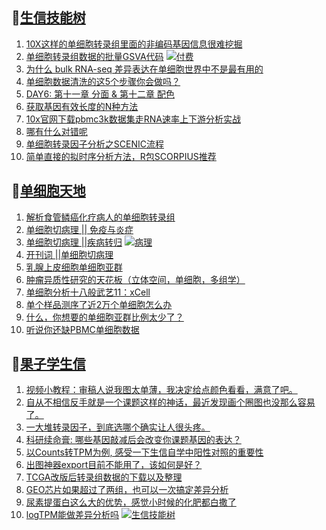 ## 📝[生信技能树](https://github.com/ixxmu/mp_duty/issues?q=label%3A%E7%94%9F%E4%BF%A1%E6%8A%80%E8%83%BD%E6%A0%91+is%3Aclosed)
<!-- 1issueTable -->

1. [10X这样的单细胞转录组里面的非编码基因信息很难挖掘](https://github.com/ixxmu/mp_duty/issues/2257) 
2. [单细胞转录组数据的批量GSVA代码](https://github.com/ixxmu/mp_duty/issues/2256) [![付费](https://img.shields.io/github/labels/ixxmu/mp_duty/付费)](https://github.com/ixxmu/mp_duty/labels/付费)
3. [为什么 bulk RNA-seq 差异表达在单细胞世界中不是最有用的](https://github.com/ixxmu/mp_duty/issues/2251) 
4. [单细胞数据清洗的这5个步骤你会做吗？](https://github.com/ixxmu/mp_duty/issues/2250) 
5. [DAY6: 第十一章 分面 & 第十二章 配色](https://github.com/ixxmu/mp_duty/issues/2242) 
6. [获取基因有效长度的N种方法](https://github.com/ixxmu/mp_duty/issues/2235) 
7. [10x官网下载pbmc3k数据集走RNA速率上下游分析实战](https://github.com/ixxmu/mp_duty/issues/2230) 
8. [哪有什么对错呢](https://github.com/ixxmu/mp_duty/issues/2227) 
9. [单细胞转录因子分析之SCENIC流程](https://github.com/ixxmu/mp_duty/issues/2224) 
10. [简单直接的拟时序分析方法，R包SCORPIUS推荐](https://github.com/ixxmu/mp_duty/issues/2221) 
<!-- 1issueTable -->
## 📝[单细胞天地](https://github.com/ixxmu/mp_duty/issues?q=label%3A%E5%8D%95%E7%BB%86%E8%83%9E%E5%A4%A9%E5%9C%B0+is%3Aclosed)
<!-- 2issueTable -->

1. [解析食管鳞癌化疗病人的单细胞转录组](https://github.com/ixxmu/mp_duty/issues/2203) 
2. [单细胞切病理 || 免疫与炎症](https://github.com/ixxmu/mp_duty/issues/2175) 
3. [单细胞切病理 ||疾病转归](https://github.com/ixxmu/mp_duty/issues/2173) [![病理](https://img.shields.io/github/labels/ixxmu/mp_duty/病理)](https://github.com/ixxmu/mp_duty/labels/病理)
4. [开刊词 ||单细胞切病理](https://github.com/ixxmu/mp_duty/issues/2156) 
5. [乳腺上皮细胞单细胞亚群](https://github.com/ixxmu/mp_duty/issues/2113) 
6. [肿瘤异质性研究的天花板（立体空间，单细胞，多组学）](https://github.com/ixxmu/mp_duty/issues/2110) 
7. [单细胞分析十八般武艺11：xCell](https://github.com/ixxmu/mp_duty/issues/2025) 
8. [单个样品测序了近2万个单细胞怎么办](https://github.com/ixxmu/mp_duty/issues/1993) 
9. [什么，你想要的单细胞亚群比例太少了？](https://github.com/ixxmu/mp_duty/issues/1992) 
10. [听说你还缺PBMC单细胞数据](https://github.com/ixxmu/mp_duty/issues/1977) 
<!-- 2issueTable -->

## 📝[果子学生信](https://github.com/ixxmu/mp_duty/issues?q=label%3A%E6%9E%9C%E5%AD%90%E5%AD%A6%E7%94%9F%E4%BF%A1+is%3Aclosed)
<!-- 3issueTable -->

1. [视频小教程：审稿人说我图太单薄，我决定给点颜色看看，满意了吧。](https://github.com/ixxmu/mp_duty/issues/2249) 
2. [自从不相信反手就是一个课题这样的神话，最近发现画个圈图也没那么容易了。](https://github.com/ixxmu/mp_duty/issues/2248) 
3. [一大堆转录因子，到底选哪个确实让人很头疼。](https://github.com/ixxmu/mp_duty/issues/2228) 
4. [科研续命膏: 哪些基因敲减后会改变你课题基因的表达？](https://github.com/ixxmu/mp_duty/issues/2222) 
5. [以Counts转TPM为例, 感受一下生信自学中阳性对照的重要性](https://github.com/ixxmu/mp_duty/issues/2209) 
6. [出图神器export目前不能用了，该如何是好？](https://github.com/ixxmu/mp_duty/issues/2208) 
7. [TCGA改版后转录组数据的下载以及整理](https://github.com/ixxmu/mp_duty/issues/2201) 
8. [GEO芯片如果超过了两组，也可以一次搞定差异分析](https://github.com/ixxmu/mp_duty/issues/2138) 
9. [尿素提蛋白这么大的优势，感觉小时候的化肥都白撒了](https://github.com/ixxmu/mp_duty/issues/2109) 
10. [logTPM能做差异分析吗](https://github.com/ixxmu/mp_duty/issues/2102) [![生信技能树](https://img.shields.io/github/labels/ixxmu/mp_duty/生信技能树)](https://github.com/ixxmu/mp_duty/labels/生信技能树)
<!-- 3issueTable -->
